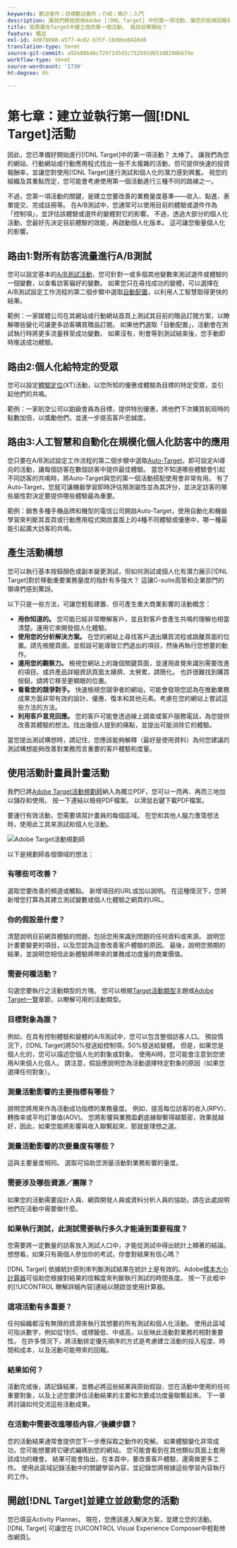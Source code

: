 ```yaml
---
keywords: 歡迎套件；目標歡迎套件；介紹；簡介；入門
description: 讓我們開始使用Adobe [!DNL Target] 中的第一項活動，讓您的投資回報率。
title: 我需要在Target中建立我的第一個活動。 我該從哪開始？
feature: 概述
exl-id: 4d07b088-a577-4c82-b35f-18d0be8428d8
translation-type: tm+mt
source-git-commit: a92e88b46c72971d5d3c752593d651d8290b674e
workflow-type: tm+mt
source-wordcount: '1730'
ht-degree: 0%

---
```


# 第七章：建立並執行第一個[!DNL Target]活動

因此，您已準備好開始進行[!DNL Target]中的第一項活動？ 太棒了。 讓我們為您的網站、行動網站或行動應用程式找出一些不太複雜的活動，但可提供快速的投資報酬率，並讓您對使用[!DNL Target]進行測試和個人化的潛力感到興奮。 視您的組織及其重點而定，您可能會考慮使用第一個活動進行三種不同的路線之一。

不過，您第一項活動的關鍵，是建立您要改善的業務量度基準——收入、點進、表單提交、完成註冊等。 在A/B測試中，您通常可以使用目前的體驗或選件作為「控制項」，並評估該體驗或選件的變體對它的影響。 不過，透過大部分的個人化活動，您最好先決定目前體驗的效能，再啟動個人化版本。 這可讓您衡量個人化的影響。

## 路由1:對所有訪客流量進行A/B測試

您可以設定基本的[A/B測試活動](/help/c-activities/t-test-ab/test-ab.md)，您可針對一或多個其他變數來測試選件或體驗的一個變數，以查看訪客偏好的變數。 如果您只在尋找成功的變體，可以選擇在A/B測試設定工作流程的第二個步驟中選取[自動配置](/help/c-activities/automated-traffic-allocation/automated-traffic-allocation.md)，以利用人工智慧取得更快的結果。

範例：一家媒體公司在其網站或行動網站首頁上測試其目前的贈品訂閱方案，以瞭解哪些變化可讓更多訪客購買贈品訂閱。 如果他們選取「自動配置」，活動會在測試執行時將更多流量移至成功變數。 如果沒有，則會等到測試結束後，您手動即時推送成功體驗。

## 路由2:個人化給特定的受眾

您可以設定[體驗定位](/help/c-activities/t-experience-target/experience-target.md)(XT)活動，以您所知的優惠或體驗為目標的特定受眾，並引起他們的共鳴。

範例：一家航空公司以鉑級會員為目標，提供特別優惠，將他們下次購買航班時的點數加倍，以獎勵他們，並進一步提高客戶忠誠度。

## 路由3:人工智慧和自動化在規模化個人化訪客中的應用

您只要在A/B測試設定工作流程的第二個步驟中選取[Auto-Target](/help/c-activities/auto-target/auto-target-to-optimize.md)，即可設定AI導向的活動，讓每個訪客在數個訪客中提供最佳體驗。 當您不知道哪些體驗會引起不同訪客的共鳴時，將Auto-Target與您的第一個活動搭配使用會非常有用。 有了Auto-Target，您就可讓機器學習即時評估預測屬性並為其評分，並決定訪客的哪些屬性對決定要提供哪些體驗最為重要。

範例：銷售多種手機品牌和機型的電信公司開啟Auto-Target，使用自動化和機器學習來判斷其首頁或行動應用程式開啟畫面上的4種不同體驗或優惠中，哪一種最能引起廣大訪客的共鳴。

## 產生活動構想

您可以執行基本按鈕顏色或副本變更測試，但如何測試或個人化有潛力展示[!DNL Target]對於移動重要業務量度的指針有多強大？ 這讓C-suite高管和企業部門的領導們感到驚訝。

以下只是一些方法，可讓您輕鬆建置、但可產生重大商業影響的活動概念：

* **用你知道的。** 您可能已經非常瞭解客戶，並且對客戶會產生共鳴的理解也相當清楚。運用它來開發個人化體驗。
* **使用您的分析解決方案。** 在您的網站上尋找客戶退出購買流程或跳離頁面的位置。請先檢閱頁面，並假設可能導致它們退出的項目，然後再執行您想要的動作。
* **運用您的觀察力。** 檢視您網站上的幾個關鍵頁面，並運用直覺來識別需要改進的項目。或許產品詳細資訊頁面太擁擠、太勞累，請簡化。 也許很難找到購買按鈕，請將它移至更顯眼的位置。
* **看看您的競爭對手。** 快速檢視您競爭者的網站，可能會發現您認為在推動業務成果方面非常有效的設計、優惠、復本和其他元素。考慮在您的網站上嘗試這些方法的方法。
* **利用客戶意見回應。** 您的客戶可能會透過線上調查或客戶服務電話，為您提供改善其體驗的想法。找出幾個人提到的痛點，並提出可能消除它的體驗。

當您提出測試構想時，請記住，您應該能夠解釋（最好是使用資料）為何您建議的測試構想能夠改善對業務而言重要的客戶體驗和度量。

## 使用活動計畫員計畫活動

我們已將[Adobe Target活動規劃師](/help/assets/activity-planner.pdf)納入為獨立PDF，您可以一而再、再而三地加以儲存和使用。 按一下連結以檢視PDF檔案。 以滑鼠右鍵下載PDF檔案。

要運行有效活動，您需要填寫計畫員的每個區域。 在您和其他人腦力激蕩想法時，使用此工具來測試和個人化活動。

![Adobe Target活動規劃師](/help/c-intro/assets/activity-planner.png)

以下是規劃師各個領域的想法：

### 有哪些可改善？

選取您要改善的頻道或觸點。 新增項目的URL或加以說明。 在這種情況下，您將新增您打算為其建立測試變數或個人化體驗之網頁的URL。

### 你的假設是什麼？

清楚說明目前網頁體驗的問題，包括您用來識別問題的任何資料或來源。 說明您計畫要變更的項目，以及您認為這會改善客戶體驗的原因。 最後，說明您預期的結果，並說明您相信此新體驗將帶來的業務成功度量的商業價值。

### 需要何種活動？

勾選您要執行之活動類型的方塊。 您可以檢閱[Target活動類型](/help/c-activities/target-activities-guide.md)主題或[Adobe Target一覽](/help/c-intro/target-welcome-kit-2.md)章節，以瞭解可用的活動類型。

### 目標對象為誰？

例如，在具有控制體驗和變體的A/B測試中，您可以包含整個訪客人口。 預設情況下，[!DNL Target]將50%發送給控制項，50%發送給變體。 但是，如果您是個人化的，您可以描述您個人化的對象或對象。 使用AI時，您可能會注意到您使用AI來個人化個人。 請注意，假設應說明您為活動選擇特定對象的原因（如果您選擇任何對象）。

### 測量活動影響的主要指標有哪些？

說明您將用來作為活動成功指標的業務量度。 例如，提高每位訪客的收入(RPV)、轉換率或平均訂單值(AOV)。 您將影響與業務盈虧底線聯繫得越緊密，效果就越好，因此，如果您能將影響與收入聯繫起來，那就是理想之選。

### 測量活動影響的次要量度有哪些？

這與主要量度相同。 選取可協助您測量活動對業務影響的量度。

### 需要涉及哪些資源／團隊？

如果您的活動需要設計人員、網頁開發人員或資料分析人員的協助，請在此處說明他們在活動中需要做什麼。

### 如果執行測試，此測試需要執行多久才能達到重要程度？

您需要將一定數量的訪客放入測試人口中，才能從測試中得出統計上顯著的結論。 想想看，如果只有兩個人參加你的考試，你會對結果有信心嗎？

[!DNL Target] 依據統計原則來判斷測試結果在統計上是有效的。Adobe[樣本大小計算器](https://docs.adobe.com/content/target-microsite/testcalculator.html)可協助您根據對結果的信賴度來判斷執行測試的時間長度。 按一下此框中的[!UICONTROL 瞭解詳細內容]連結以開啟並使用計算器。

### 這項活動有多重要？

任何組織都沒有無限的資源來執行其想要的所有測試和個人化活動。 使用此區域可指派數字，例如從1到5，或標籤低、中或高，以反映此活動對業務的相對重要性。 在許多情況下，將活動排定優先順序的方式是考慮建立活動的投入程度、時間和成本，以及活動可能帶來的回報。

### 結果如何？

活動完成後，請記錄結果，並務必將這些結果與原始假設、您在活動中使用的任何重要對象，以及上述您要評估活動結果的主要和次要成功度量聯繫起來。 下一章將討論如何交流這些活動成果。

### 在活動中需要改進哪些內容／後續步驟？

您的活動結果通常會提供您下一步應採取之動作的見解。 如果體驗變化非常成功，您可能想要將它硬式編碼到您的網站。 您可能會看到在其他類似頁面上套用該成功的機會。 結果可能會指出，在本頁中，要改善客戶體驗，還需做更多工作。 使用此區域記錄活動中的關鍵學習內容，並記錄您將根據這些學習內容執行的工作。

## 開啟[!DNL Target]並建立並啟動您的活動

您已填妥Activity Planner。 現在，您應該進入解決方案，並建立您的活動。 [!DNL Target] 可讓您在 [!UICONTROL Visual Experience Composer中輕鬆修改網頁]。
